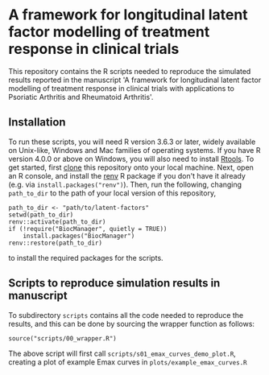 # A framework for longitudinal latent factor modelling of treatment response in clinical trials

This repository contains the R scripts needed to reproduce the simulated results reported 
in the manuscript 'A framework for longitudinal latent factor modelling of treatment response in clinical trials with applications to Psoriatic Arthritis and Rheumatoid Arthritis'. 

## Installation

To run these scripts, you will need R version 3.6.3 or later, widely available on 
Unix-like, Windows and Mac families of operating systems. If you have R version 4.0.0
or above on Windows, you will also need to install 
[Rtools](https://cran.r-project.org/bin/windows/Rtools/). To get started,
first [clone](https://git-scm.com/book/en/v2/Git-Basics-Getting-a-Git-Repository)
this repository onto your local machine. Next, open an R console, and install the 
[renv](https://rstudio.github.io/renv/index.html) R package if you don't have it 
already (e.g. via `install.packages("renv")`). Then, run the following, 
changing `path_to_dir` to the path of your local version of this repository,
```
path_to_dir <- "path/to/latent-factors"
setwd(path_to_dir)
renv::activate(path_to_dir)
if (!require("BiocManager", quietly = TRUE))
    install.packages("BiocManager")
renv::restore(path_to_dir)
```
to install the required packages for the scripts. 

## Scripts to reproduce simulation results in manuscript

To subdirectory `scripts` contains all the code needed to reproduce the results, and this can be done by sourcing the wrapper function as follows:

```
source("scripts/00_wrapper.R")
```

The above script will first call `scripts/s01_emax_curves_demo_plot.R`, creating a plot of example Emax curves in `plots/example_emax_curves.R`
